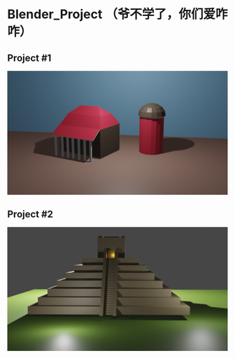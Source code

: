 # Blender_Project （爷不学了，你们爱咋咋）
## Project #1  

![Testing](/TowerBarn/BarnTowerPic.png)

## Project #2 

![Tsting](/Pyramid/Pyramid.png)
